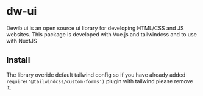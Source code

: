 # dw-ui
Dewib ui is an open source ui library for developing HTML/CSS and JS websites. This package is developed with Vue.js and tailwindcss and to use with NuxtJS

## Install

The library overide default tailwind config so if you have already added `require('@tailwindcss/custom-forms')` plugin with tailwind please remove it.
